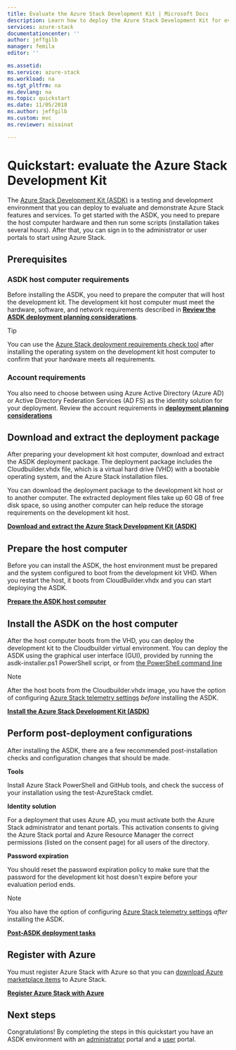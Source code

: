 ```yaml
---
title: Evaluate the Azure Stack Development Kit | Microsoft Docs
description: Learn how to deploy the Azure Stack Development Kit for evaluation purposes.
services: azure-stack
documentationcenter: ''
author: jeffgilb
manager: femila
editor: ''

ms.assetid: 
ms.service: azure-stack
ms.workload: na
ms.tgt_pltfrm: na
ms.devlang: na
ms.topic: quickstart
ms.date: 11/05/2018
ms.author: jeffgilb
ms.custom: mvc
ms.reviewer: misainat

---
```

# Quickstart: evaluate the Azure Stack Development Kit

The [Azure Stack Development Kit (ASDK)](./asdk/asdk-what-is.md) is a testing and development environment that you can deploy to evaluate and demonstrate Azure Stack features and services. To get started with the ASDK, you need to prepare the host computer hardware and then run some scripts (installation takes several hours). After that, you can sign in to the administrator or user portals to start using Azure Stack.

## Prerequisites

### ASDK host computer requirements

Before installing the ASDK, you need to prepare the computer that will host the development kit. The development kit host computer must meet the hardware, software, and network requirements described in **[Review the ASDK deployment planning considerations](./asdk/asdk-deploy-considerations.md)**.

> [!TIP]
> You can use the [Azure Stack deployment requirements check tool](https://gallery.technet.microsoft.com/Deployment-Checker-for-50e0f51b) after installing the operating system on the development kit host computer to confirm that your hardware meets all requirements.

### Account requirements

You also need to choose between using Azure Active Directory (Azure AD) or Active Directory Federation Services (AD FS) as the identity solution for your deployment. Review the account requirements in **[deployment planning considerations](./asdk/asdk-deploy-considerations.md#account-requirements)**

## Download and extract the deployment package

After preparing your development kit host computer, download and extract the ASDK deployment package. The deployment package includes the Cloudbuilder.vhdx file, which is a virtual hard drive (VHD) with a bootable operating system, and the Azure Stack installation files.

You can download the deployment package to the development kit host or to another computer. The extracted deployment files take up 60 GB of free disk space, so using another computer can help reduce the storage requirements on the development kit host.

**[Download and extract the Azure Stack Development Kit (ASDK)](./asdk/asdk-download.md)**

## Prepare the host computer

Before you can install the ASDK, the host environment must be prepared and the system configured to boot from the development kit VHD. When you restart the host, it boots from CloudBuilder.vhdx and you can start deploying the ASDK.

**[Prepare the ASDK host computer](./asdk/asdk-prepare-host.md)**

## Install the ASDK on the host computer

After the host computer boots from the VHD, you can deploy the development kit to the Cloudbuilder virtual environment. You can deploy the ASDK using the graphical user interface (GUI), provided by running the asdk-installer.ps1 PowerShell script, or from [the PowerShell command line](./asdk/asdk-deploy-powershell.md)

> [!NOTE]
> After the host boots from the Cloudbuilder.vhdx image, you have the option of configuring [Azure Stack telemetry settings](./asdk/asdk-telemetry.md#set-telemetry-level-in-the-windows-registry) *before* installing the ASDK.

**[Install the Azure Stack Development Kit (ASDK)](./asdk/asdk-install.md)**

## Perform post-deployment configurations

After installing the ASDK, there are a few recommended post-installation checks and configuration changes that should be made.

**Tools**

Install Azure Stack PowerShell and GitHub tools, and check the success of your installation using the test-AzureStack cmdlet.

**Identity solution**

For a deployment that uses Azure AD, you must activate both the Azure Stack administrator and tenant portals. This activation consents to giving the Azure Stack portal and Azure Resource Manager the correct permissions (listed on the consent page) for all users of the directory.

**Password expiration**

You should reset the password expiration policy to make sure that the password for the development kit host doesn't expire before your evaluation period ends.

> [!NOTE]
> You also have the option of configuring [Azure Stack telemetry settings](./asdk/asdk-telemetry.md#enable-or-disable-telemetry-after-deployment) *after* installing the ASDK.

**[Post-ASDK deployment tasks](./asdk/asdk-post-deploy.md)**

## Register with Azure

You must register Azure Stack with Azure so that you can [download Azure marketplace items](./asdk/asdk-marketplace-item.md) to Azure Stack.

**[Register Azure Stack with Azure](./asdk/asdk-register.md)**

## Next steps

Congratulations! By completing the steps in this quickstart you have an ASDK environment with an [administrator](https://adminportal.local.azurestack.external) portal and a [user](https://portal.local.azurestack.external) portal.

